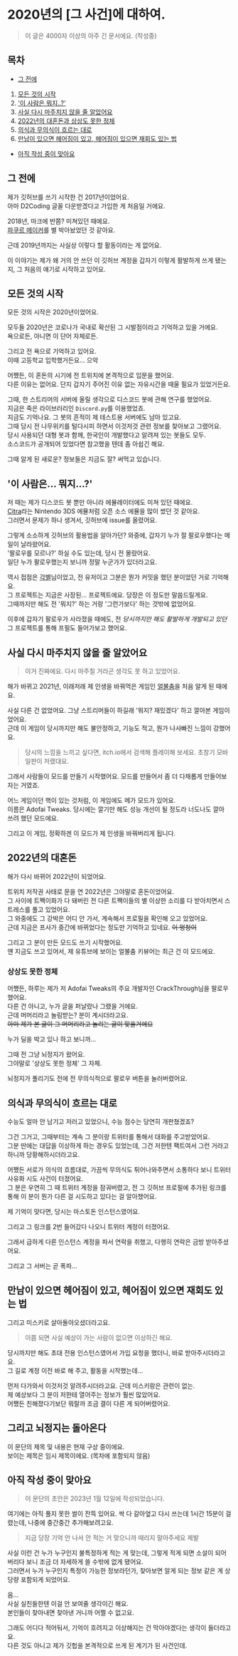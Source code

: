 # 2020년의 \[그 사건\]에 대하여.
> 이 글은 4000자 이상의 아주 긴 문서에요. (작성중)

## 목차
- [그 전에](#그-전에)
1. [모든 것의 시작](#모든-것의-시작)
2. [\'이 사람은 뭐지..?\'](#이-사람은-뭐지)
3. [사실 다시 마주치지 않을 줄 알았어요](#사실-다시-마주치지-않을-줄-알았어요)
4. [2022년의 대혼돈과 상상도 못한 정체](#2022년의-대혼돈)
5. [의식과 무의식이 흐르는 대로](#의식과-무의식이-흐르는-대로)
6. [만남이 있으면 헤어짐이 있고, 헤어짐이 있으면 재회도 있는 법](#만남이-있으면-헤어짐이-있고-헤어짐이-있으면-재회도-있는-법)

- [아직 작성 중이 맞아요](#아직-작성-중이-맞아요)

## 그 전에
제가 깃허브를 쓰기 시작한 건 2017년이었어요.  
아마 D2Coding 글꼴 다운받겠다고 가입한 게 처음일 거에요.

2018년, 마크에 반쯤? 미쳐있던 때에요.  
[파쿠르 메이커](https://github.com/noonmaru/parkour-maker)를 별 박아놨었던 것 같아요.

근데 2019년까지는 사실상 이렇다 할 활동이라는 게 없어요.

이 이야기는 제가 왜 거의 안 쓰던 이 깃허브 계정을 갑자기 이렇게 활발하게 쓰게 됐는지, 그 처음의 얘기로 시작하고 있어요.

## 모든 것의 시작
모든 것의 시작은 2020년이었어요.

모두들 2020년은 코로나가 국내로 확산된 그 시발점이라고 기억하고 있을 거에요.  
욕으로든, 아니면 이 단어 자체로든.

그리고 전 욕으로 기억하고 있어요.  
이때 고등학교 입학했거든요... 으악

어쨌든, 이 혼돈의 시기에 전 트위치에 본격적으로 입문을 했어요.  
다른 이유는 없어요. 단지 갑자기 주어진 이유 없는 자유시간을 때울 필요가 있었거든요.

그때, 한 스트리머의 서버에 올릴 생각으로 디스코드 봇에 관해 연구를 했었어요.  
지금은 죽은 라이브러리인 `Discord.py`를 이용했었죠.  
지금도 기억나요. 그 봇의 흔적이 제 테스트용 서버에도 남아 있고요.  
그때 당시 전 나무위키를 털다시피 하면서 이것저것 관련 정보를 찾아보고 그랬어요.  
당시 사용되던 대형 봇과 함께, 한국인이 개발했다고 알려져 있는 봇들도 모두.  
소스코드가 공개되어 있었다면 참고했을 텐데 좀 아쉽긴 해요.

그때 알게 된 새로운? 정보들은 지금도 잘? 써먹고 있습니다.

## \'이 사람은... 뭐지...?\'
저 때는 제가 디스코드 봇 뿐만 아니라 에뮬레이터에도 미쳐 있던 때에요.  
[Citra](https://github.com/citra-emu/citra)라는 Nintendo 3DS 에뮬처럼 오픈 소스 에뮬을 많이 썼던 것 같아요.  
그러면서 문제가 하나 생겨서, 깃허브에 issue를 올렸어요.

그렇게 소소하게 깃허브의 활용법을 알아가던? 와중에, 갑자기 누가 절 팔로우했다는 메일이 날라왔어요.  
'팔로우를 모르나?' 하실 수도 있는데, 당시 전 몰랐어요.  
일단 누가 팔로우했는지 보니까 정말 누군가가 있더라고요.

역시 접점은 [각별](https://twitch.tv/hptgrm)님이었고, 전 유저이고 그분은 뭔가 커밋을 했던 분이었던 거로 기억해요.  
그 프로젝트는 지금은 사장된... 프로젝트에요. 당장은 이 정도만 말씀드릴게요.  
그때까지만 해도 전 '뭐지?' 하는 거랑 '그런가보다' 하는 것밖에 없었어요.

이후에 갑자기 팔로우가 사라졌을 때에도, 전 _당시까지만 해도 활발하게 개발되고 있던_ 그 프로젝트를 통해 프필도 들어가보고 했어요.

<!-- 이걸 왜 얘기하냐면, 2022년의 대격변의 복선으로 작용합니다. -->

## 사실 다시 마주치지 않을 줄 알았어요
> 이거 진짜에요. 다시 마주칠 거라곤 생각도 못 하고 있었어요.

해가 바뀌고 2021년, 이래저래 제 인생을 바꿔먹은 게임인 [얼불춤](https://7thbe.at)을 처음 알게 된 때에요.

사실 다른 건 없었어요. 그냥 스트리머들이 하길래 '뭐지? 재밌겠다' 하고 깔아본 게임이었어요.  
근데 이 게임이 당시까지만 해도 불안정하고, 기능도 적고, 뭔가 나사빠진 느낌이 강했어요.

> 당시의 느낌을 느끼고 싶다면, itch.io에서 검색해 플레이해 보세요. 초창기 모바일판이 저랬대요.

그래서 사람들이 모드를 만들기 시작했어요. 모드를 만들어서 좀 더 다채롭게 만들어보자는 거였죠.

어느 게임이던 핵이 있는 것처럼, 이 게임에도 메가 모드가 있어요.  
이름은 Adofai Tweaks. 당시에는 깔기만 해도 성능 개선이 될 정도라 너도나도 깔아 쓰려 했던 모드에요.

그리고 이 게임, 정확하겐 이 모드가 제 인생을 바꿔버리게 됩니다.

## 2022년의 대혼돈
해가 다시 바뀌어 2022년이 되었어요.

트위치 저작권 사태로 문을 연 2022년은 그야말로 혼돈이었어요.  
그 사이에 트짹이화가 다 돼버린 전 다른 트짹이들의 별 이상한 소리를 다 받아치면서 스트레스를 풀고 있었어요.  
그 와중에도 그 강박은 어디 안 가서, 계속해서 프로필을 확인해 오고 있었어요.  
근데 지금은 프사가 중간에 바뀌었다는 정도만 기억하고 있네요. ~~이 멍청이~~

그리고 그 분이 만든 모드도 쓰기 시작했어요.  
얜 지금도 쓰고 있어서, 제 유튜브에 보이는 얼불춤 키뷰어는 최근 건 이 모드에요.

### 상상도 못한 정체
어쨌든, 하루는 제가 저 Adofai Tweaks의 주요 개발자인 CrackThrough님을 팔로우했어요.  
다른 건 아니고, 누가 글을 퍼날랐나 그랬을 거에요.  
근데 머머리라고 놀림받는? 분이 계시더라고요.  
~~아마 제가 본 글이 그 머머리라고 놀리는 글이 맞을거에요~~

누가 딜을 박고 있나 하고 보니까...

그때 전 그냥 뇌정지가 왔어요.  
그야말로 '상상도 못한 정체' 그 자체.

뇌정지가 풀리기도 전에 전 무의식적으로 팔로우 버튼을 눌러버렸어요.

## 의식과 무의식이 흐르는 대로
수능도 얼마 안 남기고 저러고 있었으니, 수능 점수는 당연히 개판쳤겠죠?

그건 그거고, 그때부터는 계속 그 분이랑 트위터를 통해서 대화를 주고받았어요.  
그분 딴에는 대답을 이상하게 하는 경우도 있었는데, 그건 저한텐 팩트여서 그런 거라고 하니까 당황해하시더라고요.

어쨌든 서로가 의식의 흐름대로, 가끔씩 무의식도 튀어나와주면서 소통하다 보니 트위터 사유화 시도 사건이 터졌어요.  
그 분은 우연히 그 때 트위터 계정을 잠궈버렸고, 전 그 깃허브 프로필에 추가된 링크를 통해 이 분이 뭔가 다른 걸 시도하고 있다는 걸 알아챘어요.

제 기억이 맞다면, 당시는 마스토돈 인스턴스였어요.

그리고 그 링크를 2번 들어갔다 나오니 트위터 계정이 터졌어요.

그래서 급하게 다른 인스턴스 계정을 파서 연락을 취했고, 다행히 연락은 금방 받아주셨어요.

그리고 그 서버는 곧 폭파...

## 만남이 있으면 헤어짐이 있고, 헤어짐이 있으면 재회도 있는 법
그리고 미스키로 살아돌아오셨더라고요.

> 이쯤 되면 사실 예상이 가는 사람이 없으면 이상하긴 해요. <!-- 왜냐하면 폭파 전보다 더 자세하게 적었거든요 ㅋㅋㅋ -->

당시까지만 해도 초대 전용 인스턴스였어서 가입 요청을 했더니, 바로 받아주시더라고요.  
그 길로 계정 이전 바로 해 주고, 활동을 시작했는데...

먼저 다가와서 이것저것 알려주시더라고요. 근데 미스키랑은 관련이 없는.  
제 예상보다 그 분이 저한테 열어주는 정보가 훨씬 많았어요.  
어쨌든 친해졌다기보단 뭐랄까 조금 결이 다른 게 되어버렸어요.

## 그리고 뇌정지는 돌아온다
이 문단의 제목 및 내용은 현재 구상 중이에요.  
보이는 제목은 임시 제목이에요. (목차에 포함되지 않음)

## 아직 작성 중이 맞아요
> 이 문단의 초안은 2023년 1월 12일에 작성되었습니다.

여기에는 아직 풀지 못한 썰이 잔뜩 있어요. 싹 다 갈아엎고 다시 쓰는데 1시간 15분이 걸렸는데, 나중에 중간중간 추가해보려고요.

> 지금 당장 기억 안 나서 안 적는 거 맞으니까 때리지 말아주세요 제발

사실 이런 건 누가 누구인지 불특정하게 적는 게 맞는데, 그렇게 적게 되면 소설이 되어버리다 보니 조금 더 자세하게 쓸 수밖에 없게 됐어요.  
그러면서 누가 누구인지 특정이 가능한 정보라던가, 찾아보면 알게 되는 정보 같은 게 상당량 포함되게 되었어요.

음...  
사실 실친들한텐 이걸 안 보여줄 생각이긴 해요.  
본인들이 찾아내면 찾아낸 거니까 어쩔 수 없고요.

그래도 어디다 적어둬서, 기억이 흐려지고 이상해지는 건 막아야겠다는 생각이 들더라고요.  
다른 것도 아니고 제가 깃헙을 본격적으로 쓰게 된 계기가 된 사건인데.
